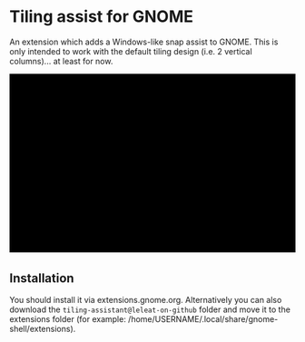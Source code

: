 # Tiling assist for GNOME

An extension which adds a Windows-like snap assist to GNOME. This is only intended to work with the default tiling design (i.e. 2 vertical columns)... at least for now. 

![Preview](preview.gif)

## Installation

You should install it via extensions.gnome.org. Alternatively you can also download the `tiling-assistant@leleat-on-github` folder and move it to the extensions folder (for example: /home/USERNAME/.local/share/gnome-shell/extensions).
